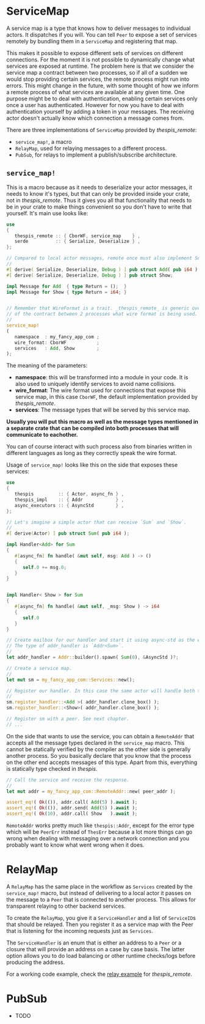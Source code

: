 # ServiceMap

A service map is a type that knows how to deliver messages to individual actors. It dispatches if you will. You can tell `Peer` to expose a set of services remotely by bundling them in a `ServiceMap` and registering that map.

This makes it possible to expose different sets of services on different connections. For the moment it is not possible to dynamically change what services are exposed at runtime. The problem here is that we consider the service map a contract between two processes, so if all of a sudden we would stop providing certain services, the remote process might run into errors. This might change in the future, with some thought of how we inform a remote process of what services are available at any given time. One purpose might be to deal with authentication, enabling certain services only once a user has authenticated. However for now you have to deal with authentication yourself by adding a token in your messages. The receiving actor doesn't actually know which connection a message comes from.

There are three implementations of `ServiceMap` provided by _thespis_remote_:

- `service_map!`, a macro
- `RelayMap`, used for relaying messages to a different process.
- `PubSub`, for relays to implement a publish/subscribe architecture.


## `service_map!`

This is a macro because as it needs to deserialize your actor messages, it needs to know it's types, but that can only be provided inside your crate, not in _thespis_remote_. Thus it gives you all that functionality that needs to be in your crate to make things convenient so you don't have to write that yourself. It's main use looks like:

```rust
use
{
   thespis_remote :: { CborWF, service_map    } ,
   serde          :: { Serialize, Deserialize } ,
};

// Compared to local actor messages, remote once must also implement Serialize and Deserialize from Serde.
//
#[ derive( Serialize, Deserialize, Debug ) ] pub struct Add( pub i64 );
#[ derive( Serialize, Deserialize, Debug ) ] pub struct Show;

impl Message for Add  { type Return = ();  }
impl Message for Show { type Return = i64; }


// Remember that WireFormat is a trait. _thespis_remote_ is generic over the actual type, but it surely is part
// of the contract between 2 processes what wire format is being used. So you have to specify it for the macro.
//
service_map!
(
   namespace  : my_fancy_app_com ;
   wire_format: CborWF           ;
   services   : Add, Show        ;
);
```

The meaning of the parameters:
- **namespace**: this will be transformed into a module in your code. It is also used to uniquely identify services to avoid name collisions.
- **wire_format**: The wire format used for connections that expose this service map, in this case `CborWF`, the default implementation provided by _thespis_remote_.
- **services**: The message types that will be served by this service map.

**Usually you will put this macro as well as the message types mentioned in a separate crate that can be compiled into both processes that will communicate to eachother.**

You can of course interact with such process also from binaries written in different languages as long as they correctly speak the wire format.

Usage of `service_map!` looks like this on the side that exposes these services:


```rust
use
{
   thespis         :: { Actor, async_fn } ,
   thespis_impl    :: { Addr            } ,
   async_executors :: { AsyncStd        } ,
};

// Let's imagine a simple actor that can receive `Sum` and `Show`.
//
#[ derive(Actor) ] pub struct Sum( pub i64 );

impl Handler<Add> for Sum
{
   #[async_fn] fn handle( &mut self, msg: Add ) -> ()
   {
      self.0 += msg.0;
   }
}


impl Handler< Show > for Sum
{
   #[async_fn] fn handle( &mut self, _msg: Show ) -> i64
   {
      self.0
   }
}

// Create mailbox for our handler and start it using async-std as the executor.
// The type of addr_handler is `Addr<Sum>`.
//
let addr_handler = Addr::builder().spawn( Sum(0), &AsyncStd )?;

// Create a service map.
//
let mut sm = my_fancy_app_com::Services::new();

// Register our handler. In this case the same actor will handle both types of messages.
//
sm.register_handler::<Add >( addr_handler.clone_box() );
sm.register_handler::<Show>( addr_handler.clone_box() );

// Register sm with a peer. See next chapter.
// ...
```

On the side that wants to use the service, you can obtain a `RemoteAddr` that accepts all the message types declared in the `service_map` macro. This cannot be statically verified by the compiler as the other side is generally another process. So you basically declare that you know that the process on the other end accepts messages of this type. Apart from this, everything is statically type checked in _thespis_.

```rust
// Call the service and receive the response.
//
let mut addr = my_fancy_app_com::RemoteAddr::new( peer_addr );

assert_eq!( Ok(()), addr.call( Add(5) ).await );
assert_eq!( Ok(()), addr.send( Add(5) ).await );
assert_eq!( Ok(10), addr.call( Show   ).await );
```

`RemoteAddr` works pretty much like `thespis::Addr`, except for the error type which will be `PeerErr` instead of `ThesErr` because a lot more things can go wrong when dealing with messaging over a network connection and you probably want to know what went wrong when it does.

# RelayMap

A `RelayMap` has the same place in the workflow as `Services` created by the `service_map!` macro, but instead of delivering to a local actor it passes on the message to a `Peer` that is connected to another process. This allows for transparent relaying to other backend services.

To create the `RelayMap`, you give it a `ServiceHandler` and a list of `ServiceID`s that should be relayed. Then you register it as a service map with the Peer that is listening for the incoming requests just as `Services`.

The `ServiceHandler` is an enum that is either an address to a `Peer` or a closure that will provide an address on a case by case basis. The latter option allows you to do load balancing or other runtime checks/logs before producing the address.

For a working code example, check the [relay example](https://github.com/thespis-rs/thespis_remote/tree/master/examples/relay) for _thespis_remote_.

# PubSub

- TODO
